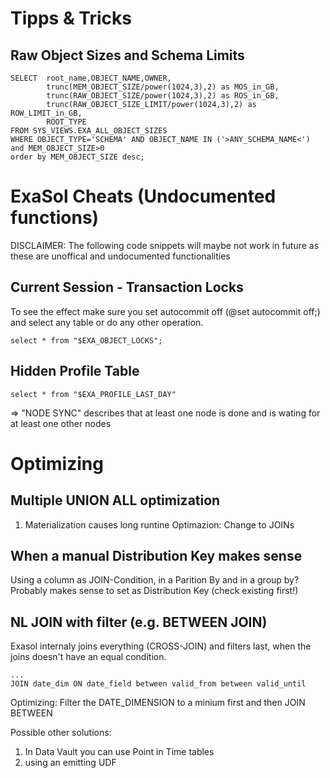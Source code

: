 # Tipps & Tricks

## Raw Object Sizes and Schema Limits
```
SELECT  root_name,OBJECT_NAME,OWNER,
        trunc(MEM_OBJECT_SIZE/power(1024,3),2) as MOS_in_GB,
        trunc(RAW_OBJECT_SIZE/power(1024,3),2) as ROS_in_GB,
        trunc(RAW_OBJECT_SIZE_LIMIT/power(1024,3),2) as ROW_LIMIT_in_GB,
        ROOT_TYPE
FROM SYS_VIEWS.EXA_ALL_OBJECT_SIZES
WHERE OBJECT_TYPE='SCHEMA' AND OBJECT_NAME IN ('>ANY_SCHEMA_NAME<')
and MEM_OBJECT_SIZE>0
order by MEM_OBJECT_SIZE desc;
```


# ExaSol Cheats (Undocumented functions)

DISCLAIMER: The following code snippets will maybe not work in future as these are unoffical and undocumented functionalities

## Current Session - Transaction Locks
To see the effect make sure you set autocommit off (@set autocommit off;) and select any table or do any other operation.
```
select * from "$EXA_OBJECT_LOCKS";
```

## Hidden Profile Table
```
select * from "$EXA_PROFILE_LAST_DAY"
```

=> "NODE SYNC" describes that at least one node is done and is wating for at least one other nodes

# Optimizing

## Multiple UNION ALL optimization 
1. Materialization causes long runtine
Optimazion: Change to JOINs 


## When a manual Distribution Key makes sense
Using a column as JOIN-Condition, in a Parition By and in a group by? Probably makes sense to set as Distribution Key (check existing first!)


## NL JOIN with filter (e.g. BETWEEN JOIN)
Exasol internaly joins everything (CROSS-JOIN) and filters last, when the joins doesn't have an equal condition.
```
...
JOIN date_dim ON date_field between valid_from between valid_until
```

Optimizing: 
Filter the DATE_DIMENSION to a minium first and then JOIN BETWEEN

Possible other solutions:
1. In Data Vault you can use Point in Time tables 
2. using an emitting UDF
